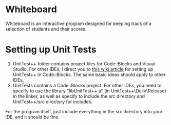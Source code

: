 # Whiteboard

Whiteboard is an interactive program designed for keeping track of a selection of students and their scores.

# Setting up Unit Tests

1. UnitTest++ folder contains project files for Code::Blocks and Visual Studio. For other IDEs, I direct you to [this wiki article](http://wiki.codeblocks.org/index.php?title=UnitTesting) for setting up UnitTest++ in Code::Blocks. The same basic ideas should apply to other IDEs.
2. UnitTests contains a Code::Blocks project. For other IDEs, you need to specify to use the library "libUnitTest++.a" (in UnitTest++\Deliv\Release) in the linker, as well as specify to include the src directory and UnitTest++/src directory for includes.

For the program itself, just include everything in the src directory into your IDE, and it should be fine.
